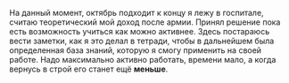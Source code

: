 На данный момент, октябрь подходит к концу я лежу в госпитале, считаю теоретический мой доход после армии. 
Принял решение пока есть возможность учиться как можно активнее. Здесь постараюсь вести заметки, как я это делал в тетради, чтобы в дальнейшем была определенная база знаний, которую я смогу применить на своей работе. 
Надо максимально активно работать, времени мало, а когда вернусь в строй его станет ещё **меньше**.